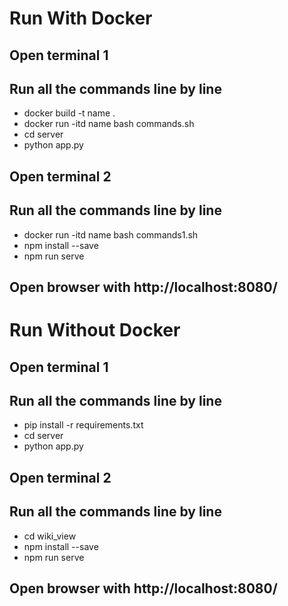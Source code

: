 # Run With Docker

## Open terminal 1
## Run all the commands line by line
- docker build -t name .
- docker run -itd name bash commands.sh
- cd server
- python app.py
## Open terminal 2
## Run all the commands line by line
- docker run -itd name bash commands1.sh
- npm install --save
- npm run serve
## Open browser with http://localhost:8080/


# Run Without Docker

## Open terminal 1
## Run all the commands line by line
- pip install -r requirements.txt
- cd server
- python app.py
## Open terminal 2
## Run all the commands line by line
- cd wiki_view
- npm install --save
- npm run serve
## Open browser with http://localhost:8080/